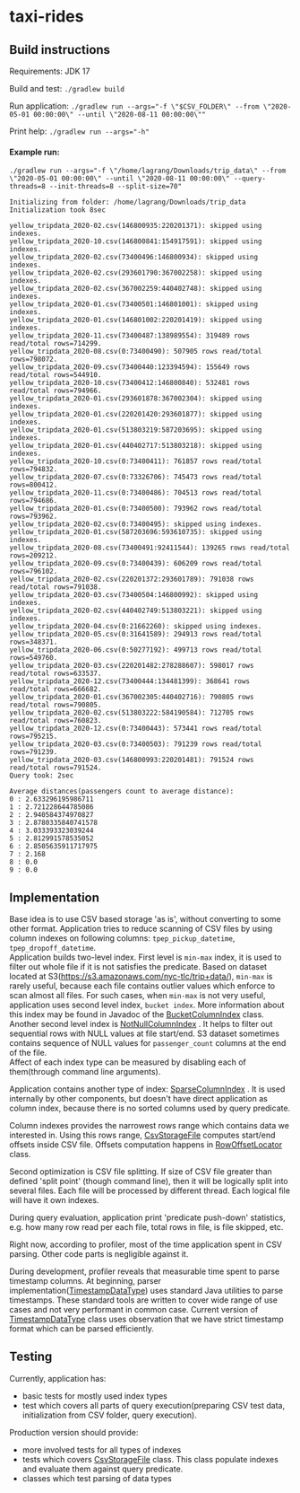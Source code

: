 # taxi-rides

## Build instructions

Requirements: JDK 17

Build and test: `./gradlew build`

Run
application: `./gradlew run --args="-f \"$CSV_FOLDER\" --from \"2020-05-01 00:00:00\" --until \"2020-08-11 00:00:00\""`

Print help: `./gradlew run --args="-h"`

#### Example run:

```
./gradlew run --args="-f \"/home/lagrang/Downloads/trip_data\" --from \"2020-05-01 00:00:00\" --until \"2020-08-11 00:00:00\" --query-threads=8 --init-threads=8 --split-size=70"

Initializing from folder: /home/lagrang/Downloads/trip_data
Initialization took 8sec

yellow_tripdata_2020-02.csv(146800935:220201371): skipped using indexes.
yellow_tripdata_2020-10.csv(146800841:154917591): skipped using indexes.
yellow_tripdata_2020-02.csv(73400496:146800934): skipped using indexes.
yellow_tripdata_2020-02.csv(293601790:367002258): skipped using indexes.
yellow_tripdata_2020-02.csv(367002259:440402748): skipped using indexes.
yellow_tripdata_2020-01.csv(73400501:146801001): skipped using indexes.
yellow_tripdata_2020-01.csv(146801002:220201419): skipped using indexes.
yellow_tripdata_2020-11.csv(73400487:138989554): 319489 rows read/total rows=714299.
yellow_tripdata_2020-08.csv(0:73400490): 507905 rows read/total rows=798072.
yellow_tripdata_2020-09.csv(73400440:123394594): 155649 rows read/total rows=544910.
yellow_tripdata_2020-10.csv(73400412:146800840): 532481 rows read/total rows=794966.
yellow_tripdata_2020-01.csv(293601878:367002304): skipped using indexes.
yellow_tripdata_2020-01.csv(220201420:293601877): skipped using indexes.
yellow_tripdata_2020-01.csv(513803219:587203695): skipped using indexes.
yellow_tripdata_2020-01.csv(440402717:513803218): skipped using indexes.
yellow_tripdata_2020-10.csv(0:73400411): 761857 rows read/total rows=794832.
yellow_tripdata_2020-07.csv(0:73326706): 745473 rows read/total rows=800412.
yellow_tripdata_2020-11.csv(0:73400486): 704513 rows read/total rows=794686.
yellow_tripdata_2020-01.csv(0:73400500): 793962 rows read/total rows=793962.
yellow_tripdata_2020-02.csv(0:73400495): skipped using indexes.
yellow_tripdata_2020-01.csv(587203696:593610735): skipped using indexes.
yellow_tripdata_2020-08.csv(73400491:92411544): 139265 rows read/total rows=209212.
yellow_tripdata_2020-09.csv(0:73400439): 606209 rows read/total rows=796102.
yellow_tripdata_2020-02.csv(220201372:293601789): 791038 rows read/total rows=791038.
yellow_tripdata_2020-03.csv(73400504:146800992): skipped using indexes.
yellow_tripdata_2020-02.csv(440402749:513803221): skipped using indexes.
yellow_tripdata_2020-04.csv(0:21662260): skipped using indexes.
yellow_tripdata_2020-05.csv(0:31641589): 294913 rows read/total rows=348371.
yellow_tripdata_2020-06.csv(0:50277192): 499713 rows read/total rows=549760.
yellow_tripdata_2020-03.csv(220201482:278288607): 598017 rows read/total rows=633537.
yellow_tripdata_2020-12.csv(73400444:134481399): 368641 rows read/total rows=666682.
yellow_tripdata_2020-01.csv(367002305:440402716): 790805 rows read/total rows=790805.
yellow_tripdata_2020-02.csv(513803222:584190584): 712705 rows read/total rows=760823.
yellow_tripdata_2020-12.csv(0:73400443): 573441 rows read/total rows=795215.
yellow_tripdata_2020-03.csv(0:73400503): 791239 rows read/total rows=791239.
yellow_tripdata_2020-03.csv(146800993:220201481): 791524 rows read/total rows=791524.
Query took: 2sec

Average distances(passengers count to average distance):
0 : 2.633296195986711
1 : 2.721228644785086
2 : 2.940584374970827
3 : 2.8780335840741578
4 : 3.033393323039244
5 : 2.812991578535052
6 : 2.8505635911717975
7 : 2.168
8 : 0.0
9 : 0.0

```

## Implementation

Base idea is to use CSV based storage 'as is', without converting to some other format. Application
tries to reduce scanning of CSV files by using column indexes on following
columns: `tpep_pickup_datetime`, `tpep_dropoff_datetime`.  
Application builds two-level index. First level is `min-max` index, it is used to filter out whole
file if it is not satisfies the predicate. Based on dataset located at
S3(https://s3.amazonaws.com/nyc-tlc/trip+data/), `min-max` is rarely useful, because each file
contains outlier values which enforce to scan almost all files. For such cases, when `min-max`
is not very useful, application uses second level index, `bucket index`. More information about this
index may be found in Javadoc of
the [BucketColumnIndex](https://github.com/Lagrang/taxi-rides/blob/main/src/main/java/com/taxi/rides/storage/index/BucketColumnIndex.java)
class.   
Another second level index
is [NotNullColumnIndex](https://github.com/Lagrang/taxi-rides/blob/main/src/main/java/com/taxi/rides/storage/index/NotNullColumnIndex.java)
. It helps to filter out sequential rows with NULL values at file start/end. S3 dataset sometimes
contains sequence of NULL values for `passenger_count` columns at the end of the file.   
Affect of each index type can be measured by disabling each of them(through command line arguments).

Application contains another type of
index: [SparseColumnIndex](https://github.com/Lagrang/taxi-rides/blob/main/src/main/java/com/taxi/rides/storage/index/SparseColumnIndex.java)
. It is used internally by other components, but doesn't have direct application as column index,
because there is no sorted columns used by query predicate.

Column indexes provides the narrowest rows range which contains data we interested in. Using this
rows
range, [CsvStorageFile](https://github.com/Lagrang/taxi-rides/blob/main/src/main/java/com/taxi/rides/storage/CsvStorageFile.java)
computes start/end offsets inside CSV file. Offsets computation happens
in [RowOffsetLocator](https://github.com/Lagrang/taxi-rides/blob/main/src/main/java/com/taxi/rides/storage/index/RowOffsetLocator.java)
class.

Second optimization is CSV file splitting. If size of CSV file greater than defined 'split point'
(though command line), then it will be logically split into several files. Each file will be
processed by different thread. Each logical file will have it own indexes.

During query evaluation, application print 'predicate push-down' statistics, e.g. how many row read
per each file, total rows in file, is file skipped, etc.

Right now, according to profiler, most of the time application spent in CSV parsing. Other code
parts is negligible against it.

During development, profiler reveals that measurable time spent to parse timestamp columns. At
beginning, parser
implementation([TimestampDataType](https://github.com/Lagrang/taxi-rides/blob/main/src/main/java/com/taxi/rides/storage/schema/datatypes/TimestampDataType.java))
uses standard Java utilities to parse timestamps. These standard tools are written to cover wide
range of use cases and not very performant in common case. Current version
of [TimestampDataType](https://github.com/Lagrang/taxi-rides/blob/main/src/main/java/com/taxi/rides/storage/schema/datatypes/TimestampDataType.java)
class uses observation that we have strict timestamp format which can be parsed efficiently.

## Testing

Currently, application has:

- basic tests for mostly used index types
- test which covers all parts of query execution(preparing CSV test data, initialization from CSV
  folder, query execution).

Production version should provide:

- more involved tests for all types of indexes
- tests which
  covers [CsvStorageFile](https://github.com/Lagrang/taxi-rides/blob/main/src/main/java/com/taxi/rides/storage/CsvStorageFile.java)
  class. This class populate indexes and evaluate them against query predicate.
- classes which test parsing of data types